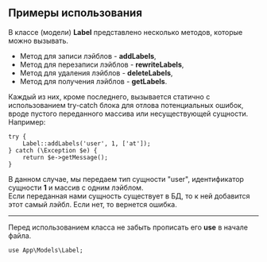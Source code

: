 ## Примеры использования

В классе (модели) **Label** представлено несколько методов, которые можно вызывать.

- Метод для записи лэйблов - **addLabels**,  
- Метод для перезаписи лэйблов - **rewriteLabels**,  
- Метод для удаления лэйблов - **deleteLabels**,  
- Метод для получения лэйблов - **getLabels**.  

Каждый из них, кроме последнего, вызывается статично с использованием try-catch блока для отлова потенциальных ошибок, вроде пустого переданного массива или несуществующей сущности. Например:

```
try {
    Label::addLabels('user', 1, ['at']);
} catch (\Exception $e) {
    return $e->getMessage();
}
```

В данном случае, мы передаем тип сущности "user", идентификатор сущности **1** и массив с одним лэйблом.   
Если переданная нами сущность существует в БД, то к ней добавится этот самый лэйбл. Если нет, то вернется ошибка.  
________________________________________________________________
Перед использованием класса не забыть прописать его **use** в начале файла.

```
use App\Models\Label;
```
